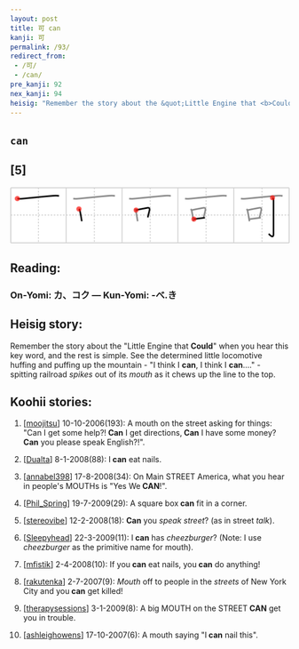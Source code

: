 ```yaml
---
layout: post
title: 可 can
kanji: 可
permalink: /93/
redirect_from:
 - /可/
 - /can/
pre_kanji: 92
nex_kanji: 94
heisig: "Remember the story about the &quot;Little Engine that <b>Could</b>&quot; when you hear this key word, and the rest is simple. See the determined little locomotive huffing and puffing up the mountain - &quot;I think I <b>can</b>, I think I <b>can</b>....&quot; - spitting railroad <i>spikes</i> out of its <i>mouth</i> as it chews up the line to the top."
---
```


## `can`

## [5]

<div class="stroke"><img src="../images/E58FAF.png" /></div>

## Reading:

### On-Yomi: カ、コク &mdash; Kun-Yomi: -べ.き

## Heisig story:

Remember the story about the &quot;Little Engine that <b>Could</b>&quot; when you hear this key word, and the rest is simple. See the determined little locomotive huffing and puffing up the mountain - &quot;I think I <b>can</b>, I think I <b>can</b>....&quot; - spitting railroad <i>spikes</i> out of its <i>mouth</i> as it chews up the line to the top.

## Koohii stories:

1) [<a href="http://kanji.koohii.com/profile/moojitsu">moojitsu</a>] 10-10-2006(193): A mouth on the street asking for things: &quot;Can I get some help?!<strong> Can</strong> I get directions,<strong> Can</strong> I have some money?<strong> Can</strong> you please speak English?!&quot;.

2) [<a href="http://kanji.koohii.com/profile/Dualta">Dualta</a>] 8-1-2008(88): I<strong> can</strong> eat nails.

3) [<a href="http://kanji.koohii.com/profile/annabel398">annabel398</a>] 17-8-2008(34): On Main STREET America, what you hear in people&#039;s MOUTHs is &quot;Yes We<strong> CAN</strong>!&quot;.

4) [<a href="http://kanji.koohii.com/profile/Phil_Spring">Phil_Spring</a>] 19-7-2009(29): A square box<strong> can</strong> fit in a corner.

5) [<a href="http://kanji.koohii.com/profile/stereovibe">stereovibe</a>] 12-2-2008(18): <strong>Can</strong> you <em>speak</em> <em>street</em>? (as in street <em>talk</em>).

6) [<a href="http://kanji.koohii.com/profile/Sleepyhead">Sleepyhead</a>] 22-3-2009(11): I<strong> can</strong> has <em>cheezburger</em>? (Note: I use <em>cheezburger</em> as the primitive name for mouth).

7) [<a href="http://kanji.koohii.com/profile/mfistik">mfistik</a>] 2-4-2008(10): If you<strong> can</strong> eat nails, you<strong> can</strong> do anything!

8) [<a href="http://kanji.koohii.com/profile/rakutenka">rakutenka</a>] 2-7-2007(9): <em>Mouth</em> off to people in the <em>streets</em> of New York City and you<strong> can</strong> get killed!

9) [<a href="http://kanji.koohii.com/profile/therapysessions">therapysessions</a>] 3-1-2009(8): A big MOUTH on the STREET<strong> CAN</strong> get you in trouble.

10) [<a href="http://kanji.koohii.com/profile/ashleighowens">ashleighowens</a>] 17-10-2007(6): A mouth saying &quot;I<strong> can</strong> nail this&quot;.
